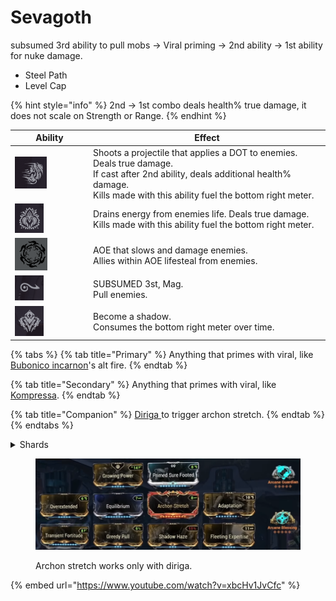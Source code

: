 # Sevagoth

subsumed 3rd ability to pull mobs -> Viral priming  -> 2nd ability -> 1st ability for nuke damage.

* Steel Path
* Level Cap

{% hint style="info" %}
2nd -> 1st combo deals health% true damage, it does not scale on Strength or Range.
{% endhint %}

<table><thead><tr><th width="111">Ability</th><th>Effect</th></tr></thead><tbody><tr><td><img src=".gitbook/assets/image (72).png" alt="" data-size="original"></td><td>Shoots a projectile that applies a DOT to enemies. Deals true damage.<br>If cast after 2nd ability, deals additional health% damage.<br>Kills made with this ability fuel the bottom right meter.</td></tr><tr><td><img src=".gitbook/assets/image (73).png" alt="" data-size="original"></td><td>Drains energy from enemies life. Deals true damage.<br>Kills made with this ability fuel the bottom right meter.</td></tr><tr><td><img src=".gitbook/assets/image (74).png" alt="" data-size="original"></td><td>AOE that slows and damage enemies.<br>Allies within AOE lifesteal from enemies.</td></tr><tr><td><img src=".gitbook/assets/image (75).png" alt="" data-size="original"></td><td>SUBSUMED 3st, Mag. <br>Pull enemies.</td></tr><tr><td><img src=".gitbook/assets/image (76).png" alt="" data-size="original"></td><td>Become a shadow.<br>Consumes the bottom right meter over time.</td></tr></tbody></table>

{% tabs %}
{% tab title="Primary" %}
Anything that primes with viral, like [Bubonico incarnon](https://app.gitbook.com/s/mVZYg4ro0zpRehSXa4NR/viral-bubonico)'s alt fire.
{% endtab %}

{% tab title="Secondary" %}
Anything that primes with viral, like [Kompressa](https://app.gitbook.com/s/mVZYg4ro0zpRehSXa4NR/viral-kompressa).
{% endtab %}

{% tab title="Companion" %}
[Diriga ](https://app.gitbook.com/s/DsKnhiemKHzYADgaH4Ah/)to trigger archon stretch.
{% endtab %}
{% endtabs %}

<details>

<summary>Shards</summary>

<img src=".gitbook/assets/image (108).png" alt="" data-size="original">![](<.gitbook/assets/image (109).png>)![](<.gitbook/assets/image (110).png>)![](<.gitbook/assets/image (111).png>)![](<.gitbook/assets/image (112).png>)

</details>

<figure><img src=".gitbook/assets/image (114).png" alt=""><figcaption><p>Archon stretch works only with diriga.</p></figcaption></figure>

{% embed url="https://www.youtube.com/watch?v=xbcHv1JvCfc" %}
